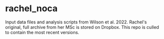 # rachel_noca

Input data files and analysis scripts from Wilson et al. 2022. Rachel's original, full archive from her MSc is stored on Dropbox. This repo is culled to contain the most recent versions.
